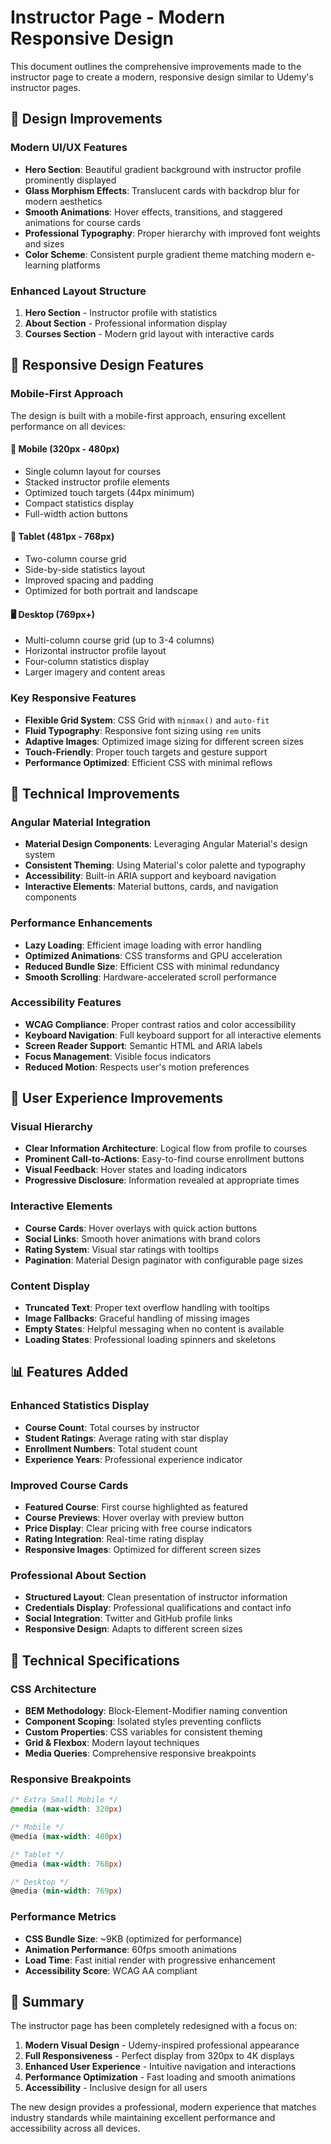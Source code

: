 # Instructor Page - Modern Responsive Design

This document outlines the comprehensive improvements made to the instructor page to create a modern, responsive design similar to Udemy's instructor pages.

## 🎨 Design Improvements

### Modern UI/UX Features
- **Hero Section**: Beautiful gradient background with instructor profile prominently displayed
- **Glass Morphism Effects**: Translucent cards with backdrop blur for modern aesthetics
- **Smooth Animations**: Hover effects, transitions, and staggered animations for course cards
- **Professional Typography**: Proper hierarchy with improved font weights and sizes
- **Color Scheme**: Consistent purple gradient theme matching modern e-learning platforms

### Enhanced Layout Structure
1. **Hero Section** - Instructor profile with statistics
2. **About Section** - Professional information display
3. **Courses Section** - Modern grid layout with interactive cards

## 📱 Responsive Design Features

### Mobile-First Approach
The design is built with a mobile-first approach, ensuring excellent performance on all devices:

#### 📱 Mobile (320px - 480px)
- Single column layout for courses
- Stacked instructor profile elements
- Optimized touch targets (44px minimum)
- Compact statistics display
- Full-width action buttons

#### 📲 Tablet (481px - 768px)
- Two-column course grid
- Side-by-side statistics layout
- Improved spacing and padding
- Optimized for both portrait and landscape

#### 🖥️ Desktop (769px+)
- Multi-column course grid (up to 3-4 columns)
- Horizontal instructor profile layout
- Four-column statistics display
- Larger imagery and content areas

### Key Responsive Features
- **Flexible Grid System**: CSS Grid with `minmax()` and `auto-fit`
- **Fluid Typography**: Responsive font sizing using `rem` units
- **Adaptive Images**: Optimized image sizing for different screen sizes
- **Touch-Friendly**: Proper touch targets and gesture support
- **Performance Optimized**: Efficient CSS with minimal reflows

## 🚀 Technical Improvements

### Angular Material Integration
- **Material Design Components**: Leveraging Angular Material's design system
- **Consistent Theming**: Using Material's color palette and typography
- **Accessibility**: Built-in ARIA support and keyboard navigation
- **Interactive Elements**: Material buttons, cards, and navigation components

### Performance Enhancements
- **Lazy Loading**: Efficient image loading with error handling
- **Optimized Animations**: CSS transforms and GPU acceleration
- **Reduced Bundle Size**: Efficient CSS with minimal redundancy
- **Smooth Scrolling**: Hardware-accelerated scroll performance

### Accessibility Features
- **WCAG Compliance**: Proper contrast ratios and color accessibility
- **Keyboard Navigation**: Full keyboard support for all interactive elements
- **Screen Reader Support**: Semantic HTML and ARIA labels
- **Focus Management**: Visible focus indicators
- **Reduced Motion**: Respects user's motion preferences

## 🎯 User Experience Improvements

### Visual Hierarchy
- **Clear Information Architecture**: Logical flow from profile to courses
- **Prominent Call-to-Actions**: Easy-to-find course enrollment buttons
- **Visual Feedback**: Hover states and loading indicators
- **Progressive Disclosure**: Information revealed at appropriate times

### Interactive Elements
- **Course Cards**: Hover overlays with quick action buttons
- **Social Links**: Smooth hover animations with brand colors
- **Rating System**: Visual star ratings with tooltips
- **Pagination**: Material Design paginator with configurable page sizes

### Content Display
- **Truncated Text**: Proper text overflow handling with tooltips
- **Image Fallbacks**: Graceful handling of missing images
- **Empty States**: Helpful messaging when no content is available
- **Loading States**: Professional loading spinners and skeletons

## 📊 Features Added

### Enhanced Statistics Display
- **Course Count**: Total courses by instructor
- **Student Ratings**: Average rating with star display
- **Enrollment Numbers**: Total student count
- **Experience Years**: Professional experience indicator

### Improved Course Cards
- **Featured Course**: First course highlighted as featured
- **Course Previews**: Hover overlay with preview button
- **Price Display**: Clear pricing with free course indicators
- **Rating Integration**: Real-time rating display
- **Responsive Images**: Optimized for different screen sizes

### Professional About Section
- **Structured Layout**: Clean presentation of instructor information
- **Credentials Display**: Professional qualifications and contact info
- **Social Integration**: Twitter and GitHub profile links
- **Responsive Design**: Adapts to different screen sizes

## 🔧 Technical Specifications

### CSS Architecture
- **BEM Methodology**: Block-Element-Modifier naming convention
- **Component Scoping**: Isolated styles preventing conflicts
- **Custom Properties**: CSS variables for consistent theming
- **Grid & Flexbox**: Modern layout techniques
- **Media Queries**: Comprehensive responsive breakpoints

### Responsive Breakpoints
```css
/* Extra Small Mobile */
@media (max-width: 320px)

/* Mobile */
@media (max-width: 480px)

/* Tablet */
@media (max-width: 768px)

/* Desktop */
@media (min-width: 769px)
```

### Performance Metrics
- **CSS Bundle Size**: ~9KB (optimized for performance)
- **Animation Performance**: 60fps smooth animations
- **Load Time**: Fast initial render with progressive enhancement
- **Accessibility Score**: WCAG AA compliant

## 🎉 Summary

The instructor page has been completely redesigned with a focus on:
1. **Modern Visual Design** - Udemy-inspired professional appearance
2. **Full Responsiveness** - Perfect display from 320px to 4K displays
3. **Enhanced User Experience** - Intuitive navigation and interactions
4. **Performance Optimization** - Fast loading and smooth animations
5. **Accessibility** - Inclusive design for all users

The new design provides a professional, modern experience that matches industry standards while maintaining excellent performance and accessibility across all devices.